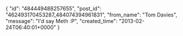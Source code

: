  {
   "id": "484449488257655",
   "post_id": "462493170453287_484074394961831",
   "from_name": "Tom Davies",
   "message": "I'd say Meth  :P",
   "created_time": "2013-02-24T06:40:01+0000"
 }
